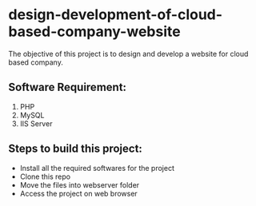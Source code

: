 # design-development-of-cloud-based-company-website

The objective of this project is to design and develop a website for cloud based company.

## Software Requirement:
1. PHP
2. MySQL
3. IIS Server

## Steps to build this project:
- Install all the required softwares for the project
- Clone this repo
- Move the files into webserver folder
- Access the project on web browser
